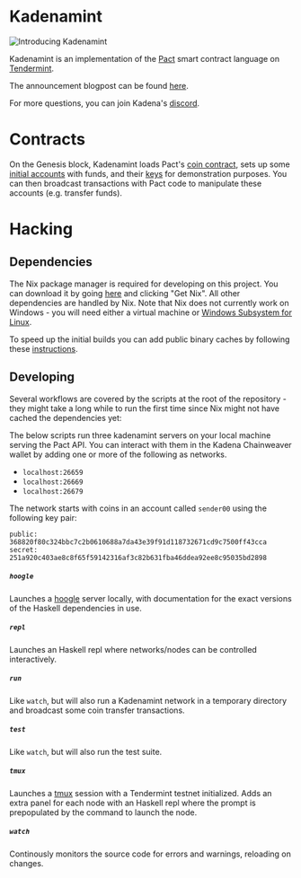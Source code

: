 # Kadenamint

![Introducing Kadenamint](https://miro.medium.com/max/1156/1*ioGNdm7WNixtlNPLKwo9eQ.png)

Kadenamint is an implementation of the [Pact](https://github.com/kadena-io/pact/) smart contract language on [Tendermint](https://github.com/tendermint/tendermint).

The announcement blogpost can be found [here](https://medium.com/kadena-io/introducing-kadenamint-and-chainweb-testnet-v2-cde077c02ebc).

For more questions, you can join Kadena's [discord](https://discordapp.com/invite/bsUcWmX).

# Contracts
On the Genesis block, Kadenamint loads Pact's [coin contract](./pact/coin-contract/coin.pact), sets up some [initial accounts](pact/coin-contract/grants.yaml) with funds, and their [keys](pact/coin-contract/keys.yaml) for demonstration purposes. You can then broadcast transactions with Pact code to manipulate these accounts (e.g. transfer funds).

# Hacking

## Dependencies
The Nix package manager is required for developing on this project. You can download it by going [here](https://nixos.org/nix/) and clicking "Get Nix".
All other dependencies are handled by Nix. Note that Nix does not currently work on Windows - you will need either a virtual machine or [Windows Subsystem for Linux](https://docs.microsoft.com/en-us/windows/wsl/install-win10).

To speed up the initial builds you can add public binary caches by following these [instructions](https://github.com/kadena-io/pact/wiki/Building-Kadena-Projects#building-with-nix-insert).


## Developing
Several workflows are covered by the scripts at the root of the repository - they might take a long while to run the first time since Nix might not have cached the dependencies yet:

The below scripts run three kadenamint servers on your local machine serving the Pact API.  You can interact with them in the Kadena Chainweaver wallet by adding one or more of the following as networks.

* `localhost:26659`
* `localhost:26669`
* `localhost:26679`

The network starts with coins in an account called `sender00` using the following key pair:

```
public: 368820f80c324bbc7c2b0610688a7da43e39f91d118732671cd9c7500ff43cca
secret: 251a920c403ae8c8f65f59142316af3c82b631fba46ddea92ee8c95035bd2898
```

##### `hoogle`
Launches a [hoogle](https://hoogle.haskell.org/) server locally, with documentation for the exact versions of the Haskell dependencies in use.

##### `repl`
Launches an Haskell repl where networks/nodes can be controlled interactively.

##### `run`
Like `watch`, but will also run a Kadenamint network in a temporary directory and broadcast some coin transfer transactions.

##### `test`
Like `watch`, but will also run the test suite.

##### `tmux`
Launches a [tmux](https://github.com/tmux/tmux/wiki) session with a Tendermint testnet initialized. Adds an extra panel for each node with an Haskell repl where the prompt is prepopulated by the command to launch the node.

##### `watch`
Continously monitors the source code for errors and warnings, reloading on changes.
